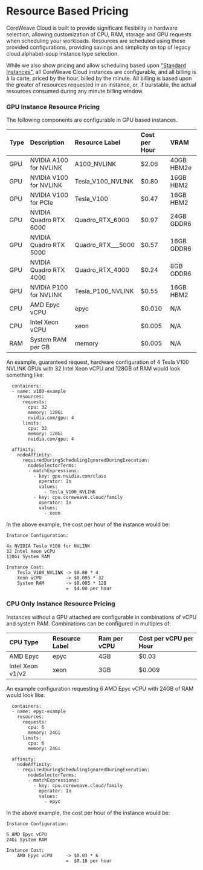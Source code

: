 # Resource Based Pricing

CoreWeave Cloud is built to provide significant flexibility in hardware selection, allowing customization of CPU, RAM, storage and GPU requests when scheduling your workloads. Resources are scheduled using these provided configurations, providing savings and simplicity on top of legacy cloud alphabet-soup instance type selection.

While we also show pricing and allow scheduling based upon ["Standard Instances"](https://www.coreweave.com/pricing), all CoreWeave Cloud instances are configurable, and all billing is à la carte, priced by the hour, billed by the minute. All billing is based upon the greater of resources requested in an instance, or, if burstable, the actual resources consumed during any minute billing window.

### GPU Instance Resource Pricing

The following components are configurable in GPU based instances.

| Type | Description | Resource Label | Cost per Hour | VRAM |
| :--- | :--- | :--- | :--- | :--- |
| GPU | NVIDIA A100 for NVLINK | A100\_NVLINK | $2.06 | 40GB HBM2e |
| GPU | NVIDIA V100 for NVLINK | Tesla\_V100\_NVLINK | $0.80 | 16GB HBM2 |
| GPU | NVIDIA V100 for PCIe | Tesla\_V100 | $0.47 | 16GB HBM2 |
| GPU | NVIDIA Quadro RTX 6000 | Quadro\_RTX\_6000 | $0.97 | 24GB GDDR6 |
| GPU | NVIDIA Quadro RTX 5000 | Quadro\_RTX_\__5000 | $0.57 | 16GB GDDR6 |
| GPU | NVIDIA Quadro RTX 4000 | Quadro\_RTX\_4000 | $0.24 | 8GB GDDR6 |
| GPU | NVIDIA P100 for NVLINK | Tesla\_P100\_NVLINK | $0.55 | 16GB HBM2 |
| CPU | AMD Epyc vCPU | epyc | $0.010 | N/A |
| CPU | Intel Xeon vCPU | xeon | $0.005 | N/A |
| RAM | System RAM per GB | memory | $0.005 | N/A |

An example, guaranteed request, hardware configuration of 4 Tesla V100 NVLINK GPUs with 32 Intel Xeon vCPU and 128GB of RAM would look something like:

```text
  containers:
  - name: v100-example
    resources:
      requests:
        cpu: 32
        memory: 128Gi
        nvidia.com/gpu: 4
      limits:
        cpu: 32
        memory: 128Gi
        nvidia.com/gpu: 4        
        
  affinity:
    nodeAffinity:
      requiredDuringSchedulingIgnoredDuringExecution:
        nodeSelectorTerms:
        - matchExpressions:
          - key: gpu.nvidia.com/class
            operator: In
            values:
              - Tesla_V100_NVLINK
          - key: cpu.coreweave.cloud/family
            operator: In
            values:
              - xeon    
```

In the above example, the cost per hour of the instance would be:

```text
Instance Configuration:

4x NVIDIA Tesla V100 for NVLINK
32 Intel Xeon vCPU
128Gi System RAM

Instance Cost:
    Tesla_V100_NVLINK -> $0.80 * 4
    Xeon vCPU         -> $0.005 * 32
    System RAM        -> $0.005 * 128
                      =  $4.00 per hour
```

### CPU Only Instance Resource Pricing

Instances without a GPU attached are configurable in combinations of vCPU and system RAM. Combinations can be configured in multiples of:

| CPU Type | Resource Label | Ram per vCPU | Cost per vCPU per Hour |
| :--- | :--- | :--- | :--- |
| AMD Epyc | epyc | 4GB | $0.03 |
| Intel Xeon v1/v2 | xeon | 3GB | $0.009 |

An example configuration requesting 6 AMD Epyc vCPU with 24GB of RAM would look like:

```text
  containers:
  - name: epyc-example
    resources:
      requests:
        cpu: 6
        memory: 24Gi      
      limits:
        cpu: 6
        memory: 24Gi        
        
  affinity:
    nodeAffinity:
      requiredDuringSchedulingIgnoredDuringExecution:
        nodeSelectorTerms:
        - matchExpressions:
          - key: cpu.coreweave.cloud/family
            operator: In
            values:
              - epyc   
```

In the above example, the cost per hour of the instance would be:

```text
Instance Configuration:

6 AMD Epyc vCPU
24Gi System RAM

Instance Cost:
    AMD Epyc vCPU     -> $0.03 * 6
                      =  $0.18 per hour
```



